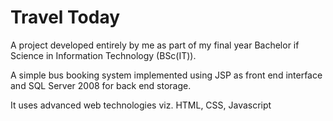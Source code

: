 # Travel Today

A project developed entirely by me as part of my final year Bachelor if Science in Information Technology (BSc(IT)).

A simple bus booking system implemented using JSP as front end interface and SQL Server 2008 for back end storage.

It uses advanced web technologies viz. HTML, CSS, Javascript
